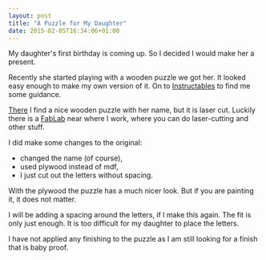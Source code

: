 ```yaml
---
layout: post
title: "A Puzzle for My Daughter"
date: 2015-02-05T16:34:06+01:00
---
```

My daughter's first birthday is coming up. So I decided I would make her
a present. 

Recently she started playing with a wooden puzzle we got her. It looked easy
enough to make my own version of it. On to [Instructables][] to find me some
guidance.

[There][name_puzzle] I find a nice wooden puzzle with her name, but it is
laser cut. Luckily there is a [FabLab][] near where I work, where you can do
laser-cutting and other stuff.

I did make some changes to the original:

- changed the name (of course),
- used plywood instead of mdf,
- I just cut out the letters without spacing.

With the plywood the puzzle has a much nicer look. But if you are painting it,
it does not matter.

I will be adding a spacing around the letters, if I make this again. The fit is
only just enough. It is too difficult for my daughter to place the letters.

I have not applied any finishing to the puzzle as I am still looking for a 
finish that is baby proof.

[Instructables]: http://www.instructables.com
[name_puzzle]: http://www.instructables.com/id/Name-Puzzle-Laser-Cut/
[FabLab]: http://www.fablabgenk.be
